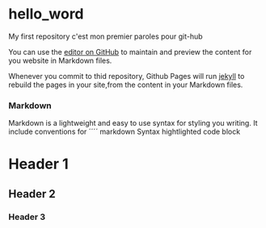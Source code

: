 # hello_word
My first repository
c'est mon premier paroles pour git-hub

You can use the [editor on GitHub](https://github.com/zoserqh/hello_word/edit/master/README.md) to maintain and preview the content for you website in Markdown files.

Whenever you commit to thid repository, Github Pages will run [jekyll](https://jekyllrb.com/) to rebuild the pages in your site,from the content in your Markdown files.

### Markdown

Markdown is a lightweight and easy to use syntax for styling you writing. It include conventions for 
´´´´ markdown
Syntax hightlighted code block

# Header 1
## Header 2
### Header 3
